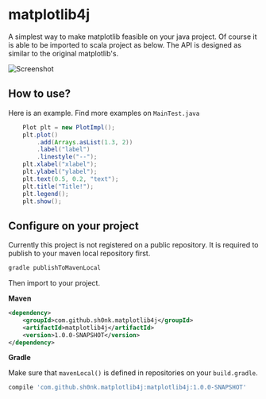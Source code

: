 # matplotlib4j

A simplest way to make matplotlib feasible on your java project. Of course it is able to be imported to scala project as below. The API is designed as similar to the original matplotlib's.

![Screenshot](https://user-images.githubusercontent.com/6478810/31043250-bdacdd12-a5f3-11e7-88ee-0e91c851c6f7.png)

## How to use?

Here is an example. Find more examples on `MainTest.java`

```java
    Plot plt = new PlotImpl();
    plt.plot()
        .add(Arrays.asList(1.3, 2))
        .label("label")
        .linestyle("--");
    plt.xlabel("xlabel");
    plt.ylabel("ylabel");
    plt.text(0.5, 0.2, "text");
    plt.title("Title!");
    plt.legend();
    plt.show();
```

## Configure on your project

Currently this project is not registered on a public repository. It is required to publish to your maven local repository first.

```bash
gradle publishToMavenLocal
```

Then import to your project.

**Maven**

```xml
<dependency>
    <groupId>com.github.sh0nk.matplotlib4j</groupId>
    <artifactId>matplotlib4j</artifactId>
    <version>1.0.0-SNAPSHOT</version>
</dependency>
```

**Gradle**

Make sure that `mavenLocal()` is defined in repositories on your `build.gradle`.

```groovy
compile 'com.github.sh0nk.matplotlib4j:matplotlib4j:1.0.0-SNAPSHOT'
```
